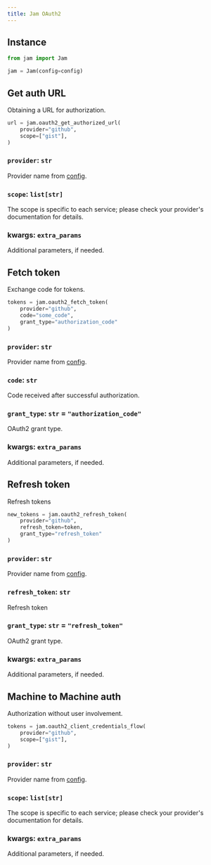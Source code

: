 ```yaml
---
title: Jam OAuth2
---
```


## Instance

```python
from jam import Jam

jam = Jam(config=config)
```

## Get auth URL
Obtaining a URL for authorization.

```python
url = jam.oauth2_get_authorized_url(
    provider="github",
    scope=["gist"],
)
```

### `provider`: `str`
Provider name from [config](config.md).

### `scope`: `list[str]`
The scope is specific to each service; please
check your provider's documentation for details.

### kwargs: `extra_params`
Additional parameters, if needed.

## Fetch token
Exchange code for tokens.

```python
tokens = jam.oauth2_fetch_token(
    provider="github",
    code="some_code",
    grant_type="authorization_code"
)
```

### `provider`: `str`
Provider name from [config](config.md).

### `code`: `str`
Code received after successful authorization.

### `grant_type`: `str` = `"authorization_code"`
OAuth2 grant type.

### kwargs: `extra_params`
Additional parameters, if needed.

## Refresh token
Refresh tokens

```python
new_tokens = jam.oauth2_refresh_token(
    provider="github",
    refresh_token=token,
    grant_type="refresh_token"
)
```

### `provider`: `str`
Provider name from [config](config.md).

### `refresh_token`: `str`
Refresh token

### `grant_type`: `str` = `"refresh_token"`
OAuth2 grant type.

### kwargs: `extra_params`
Additional parameters, if needed.

## Machine to Machine auth
Authorization without user involvement.

```python
tokens = jam.oauth2_client_credentials_flow(
    provider="github",
    scope=["gist"],
)
```

### `provider`: `str`
Provider name from [config](config.md).

### `scope`: `list[str]`
The scope is specific to each service; please
check your provider's documentation for details.

### kwargs: `extra_params`
Additional parameters, if needed.